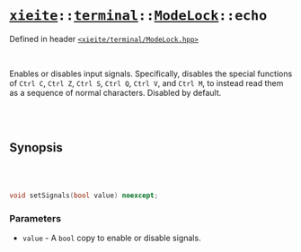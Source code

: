 # [`xieite`](../../../README.md)`::`[`terminal`](../../../docs/terminal.md)`::`[`ModeLock`](../../../docs/terminal/ModeLock.md)`::echo`
Defined in header [`<xieite/terminal/ModeLock.hpp>`](../../../include/xieite/terminal/ModeLock.hpp)

<br/>

Enables or disables input signals. Specifically, disables the special functions of `Ctrl C`, `Ctrl Z`, `Ctrl S`, `Ctrl Q`, `Ctrl V`, and `Ctrl M`, to instead read them as a sequence of normal characters. Disabled by default.

<br/><br/>

## Synopsis

<br/><br/>

```cpp
void setSignals(bool value) noexcept;
```
### Parameters
- `value` - A `bool` copy to enable or disable signals.
